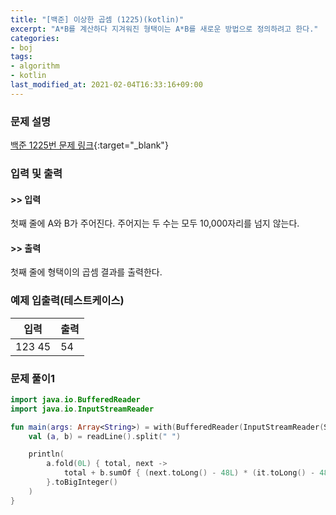 ```yaml
---
title: "[백준] 이상한 곱셈 (1225)(kotlin)"
excerpt: "A*B를 계산하다 지겨워진 형택이는 A*B를 새로운 방법으로 정의하려고 한다."
categories:
- boj
tags:
- algorithm
- kotlin
last_modified_at: 2021-02-04T16:33:16+09:00
---
```



### 문제 설명
[백준 1225번 문제 링크](https://www.acmicpc.net/problem/1225#description){:target="_blank"}




### 입력 및 출력
#### >> 입력
첫째 줄에 A와 B가 주어진다. 주어지는 두 수는 모두 10,000자리를 넘지 않는다.



#### >> 출력
첫째 줄에 형택이의 곱셈 결과를 출력한다.





### 예제 입출력(테스트케이스)


|입력|출력|
|-----|------|
|123 45|54|




### 문제 풀이1
```kotlin
import java.io.BufferedReader
import java.io.InputStreamReader

fun main(args: Array<String>) = with(BufferedReader(InputStreamReader(System.`in`))) {
    val (a, b) = readLine().split(" ")

    println(
        a.fold(0L) { total, next ->
            total + b.sumOf { (next.toLong() - 48L) * (it.toLong() - 48L) }
        }.toBigInteger()
    )
}
```